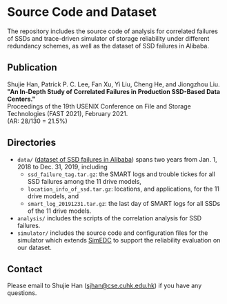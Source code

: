 # Source Code and Dataset

The repository includes the source code of analysis for correlated failures of SSDs and trace-driven simulator of storage reliability under different redundancy schemes, as well as the dataset of SSD failures in Alibaba.

## Publication

Shujie Han, Patrick P. C. Lee, Fan Xu, Yi Liu, Cheng He, and Jiongzhou Liu.  
**"An In-Depth Study of Correlated Failures in Production SSD-Based Data Centers."**  
Proceedings of the 19th USENIX Conference on File and Storage Technologies (FAST 2021), February 2021.  
(AR: 28/130 = 21.5%)

## Directories

- `data/` ([dataset of SSD failures in Alibaba](https://github.com/alibaba-edu/dcbrain/tree/master/diskdata/ssd_open_data)) spans two years from Jan. 1, 2018 to Dec. 31, 2019, including 
  - `ssd_failure_tag.tar.gz`: the SMART logs and trouble tickes for all SSD failures among the 11 drive models,
  - `location_info_of_ssd.tar.gz`: locations, and applications, for the 11 drive models, and
  - `smart_log_20191231.tar.gz`: the last day of SMART logs for all SSDs of the 11 drive models.
- `analysis/` includes the scripts of the correlation analysis for SSD failures.
- `simulator/` includes the source code and configuration files for the simulator which extends [SimEDC](http://adslab.cse.cuhk.edu.hk/software/simedc/) to support the reliability evaluation on our dataset.

## Contact

Please email to Shujie Han (sjhan@cse.cuhk.edu.hk) if you have any questions.  
